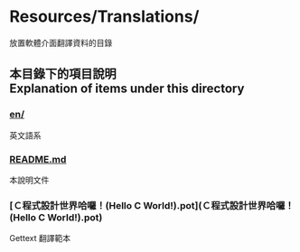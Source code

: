 # Resources/Translations/
放置軟體介面翻譯資料的目錄

## 本目錄下的項目說明<br />Explanation of items under this directory
### [en/](en/)
英文語系

### [README.md](README.md)
本說明文件

### [Ｃ程式設計世界哈囉！(Hello C World!).pot](Ｃ程式設計世界哈囉！(Hello C World!).pot)
Gettext 翻譯範本

